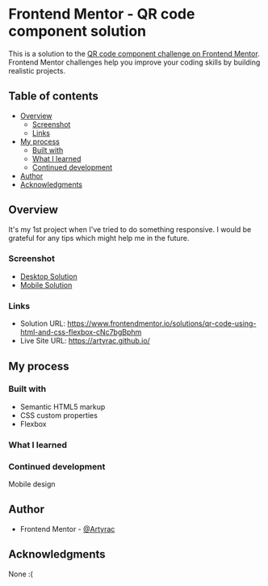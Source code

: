 # Frontend Mentor - QR code component solution

This is a solution to the [QR code component challenge on Frontend Mentor](https://www.frontendmentor.io/challenges/qr-code-component-iux_sIO_H). Frontend Mentor challenges help you improve your coding skills by building realistic projects. 

## Table of contents

- [Overview](#overview)
  - [Screenshot](#screenshot)
  - [Links](#links)
- [My process](#my-process)
  - [Built with](#built-with)
  - [What I learned](#what-i-learned)
  - [Continued development](#continued-development)
- [Author](#author)
- [Acknowledgments](#acknowledgments)

## Overview
  It's my 1st project when I've tried to do something responsive. I would be grateful for any tips which might help me in the future.

### Screenshot

- [Desktop Solution](qr-code-component-main/design/Desktop-solution.png)
- [Mobile Solution](qr-code-component-main/design/mobile-solution.png)

### Links

- Solution URL: https://www.frontendmentor.io/solutions/qr-code-using-html-and-css-flexbox-cNc7bgBphm
- Live Site URL: https://artyrac.github.io/

## My process

### Built with

- Semantic HTML5 markup
- CSS custom properties
- Flexbox

### What I learned
  
### Continued development
  Mobile design 

## Author
- Frontend Mentor - [@Artyrac](https://www.frontendmentor.io/profile/artyrac)

## Acknowledgments

None :(
